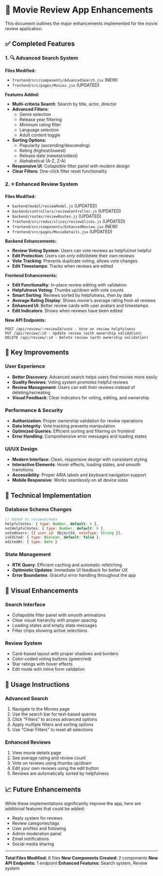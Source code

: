 # 🚀 Movie Review App Enhancements

This document outlines the major enhancements implemented for the movie review application.

## ✅ Completed Features

### 1. 🔍 Advanced Search System
**Files Modified:**
- `frontend/src/components/AdvancedSearch.jsx` (NEW)
- `frontend/src/pages/Movies.jsx` (UPDATED)

**Features Added:**
- **Multi-criteria Search**: Search by title, actor, director
- **Advanced Filters**: 
  - Genre selection
  - Release year filtering
  - Minimum rating filter
  - Language selection
  - Adult content toggle
- **Sorting Options**: 
  - Popularity (ascending/descending)
  - Rating (highest/lowest)
  - Release date (newest/oldest)
  - Alphabetical (A-Z, Z-A)
- **Responsive UI**: Collapsible filter panel with modern design
- **Clear Filters**: One-click filter reset functionality

### 2. ⭐ Enhanced Review System
**Files Modified:**
- `backend/model/reviewModel.js` (UPDATED)
- `backend/controllers/reviewController.js` (UPDATED)
- `backend/routes/reviewRoutes.js` (UPDATED)
- `frontend/src/redux/slices/reviewSlices.js` (UPDATED)
- `frontend/src/components/EnhancedReview.jsx` (NEW)
- `frontend/src/pages/MovieDetails.jsx` (UPDATED)

**Backend Enhancements:**
- **Review Voting System**: Users can vote reviews as helpful/not helpful
- **Edit Protection**: Users can only edit/delete their own reviews
- **Vote Tracking**: Prevents duplicate voting, allows vote changes
- **Edit Timestamps**: Tracks when reviews are edited

**Frontend Enhancements:**
- **Edit Functionality**: In-place review editing with validation
- **Helpfulness Voting**: Thumbs up/down with vote counts
- **Smart Sorting**: Reviews sorted by helpfulness, then by date
- **Average Rating Display**: Shows movie's average rating from all reviews
- **Enhanced UI**: Better review cards with user avatars and timestamps
- **Edit Indicators**: Shows when reviews have been edited

**New API Endpoints:**
```
POST /api/review/:reviewId/vote - Vote on review helpfulness
PUT /api/review/:id - Update review (with ownership validation)
DELETE /api/review/:id - Delete review (with ownership validation)
```

## 🎯 Key Improvements

### User Experience
- **Better Discovery**: Advanced search helps users find movies more easily
- **Quality Reviews**: Voting system promotes helpful reviews
- **Review Management**: Users can edit their reviews instead of deleting/recreating
- **Visual Feedback**: Clear indicators for voting, editing, and ownership

### Performance & Security
- **Authorization**: Proper ownership validation for review operations
- **Data Integrity**: Vote tracking prevents manipulation
- **Optimized Queries**: Efficient sorting and filtering on frontend
- **Error Handling**: Comprehensive error messages and loading states

### UI/UX Design
- **Modern Interface**: Clean, responsive design with consistent styling
- **Interactive Elements**: Hover effects, loading states, and smooth transitions
- **Accessibility**: Proper ARIA labels and keyboard navigation support
- **Mobile Responsive**: Works seamlessly on all device sizes

## 🔧 Technical Implementation

### Database Schema Changes
```javascript
// Added to reviewSchema
helpfulVotes: { type: Number, default: 0 },
notHelpfulVotes: { type: Number, default: 0 },
votedUsers: [{ user_id: ObjectId, voteType: String }],
isEdited: { type: Boolean, default: false },
editedAt: { type: Date }
```

### State Management
- **RTK Query**: Efficient caching and automatic refetching
- **Optimistic Updates**: Immediate UI feedback for better UX
- **Error Boundaries**: Graceful error handling throughout the app

## 🎨 Visual Enhancements

### Search Interface
- Collapsible filter panel with smooth animations
- Clear visual hierarchy with proper spacing
- Loading states and empty state messages
- Filter chips showing active selections

### Review System
- Card-based layout with proper shadows and borders
- Color-coded voting buttons (green/red)
- Star ratings with hover effects
- Edit mode with inline form validation

## 🚀 Usage Instructions

### Advanced Search
1. Navigate to the Movies page
2. Use the search bar for text-based queries
3. Click "Filters" to access advanced options
4. Apply multiple filters and sorting options
5. Use "Clear Filters" to reset all selections

### Enhanced Reviews
1. View movie details page
2. See average rating and review count
3. Vote on reviews using thumbs up/down
4. Edit your own reviews using the edit button
5. Reviews are automatically sorted by helpfulness

## 📈 Future Enhancements

While these implementations significantly improve the app, here are additional features that could be added:
- Reply system for reviews
- Review categories/tags
- User profiles and following
- Admin moderation panel
- Email notifications
- Social media sharing

---

**Total Files Modified:** 8 files
**New Components Created:** 2 components
**New API Endpoints:** 1 endpoint
**Enhanced Features:** Search system, Review system
